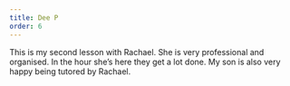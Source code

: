 ```yaml
---
title: Dee P
order: 6
---
```

This is my second lesson with Rachael. She is very professional and organised. In the hour she’s here they get a lot done. My son is also very happy being tutored by Rachael.